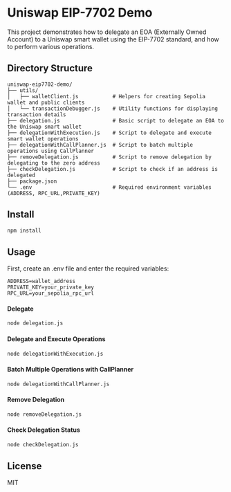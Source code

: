 # Uniswap EIP-7702 Demo

This project demonstrates how to delegate an EOA (Externally Owned Account) to a Uniswap smart wallet using the EIP-7702 standard, and how to perform various operations.

## Directory Structure
```
uniswap-eip7702-demo/
├── utils/
│   ├── walletClient.js           # Helpers for creating Sepolia wallet and public clients
│   └── transactionDebugger.js    # Utility functions for displaying transaction details
├── delegation.js                 # Basic script to delegate an EOA to the Uniswap smart wallet
├── delegationWithExecution.js    # Script to delegate and execute smart wallet operations
├── delegationWithCallPlanner.js  # Script to batch multiple operations using CallPlanner
├── removeDelegation.js           # Script to remove delegation by delegating to the zero address
├── checkDelegation.js            # Script to check if an address is delegated
├── package.json
└── .env                          # Required environment variables (ADDRESS, RPC_URL,PRIVATE_KEY)
```

## Install
```bash
npm install
```

## Usage

First, create an .env file and enter the required variables:

```
ADDRESS=wallet_address
PRIVATE_KEY=your_private_key
RPC_URL=your_sepolia_rpc_url
```

#### Delegate
```bash
node delegation.js
```

#### Delegate and Execute Operations
```bash
node delegationWithExecution.js
```

#### Batch Multiple Operations with CallPlanner
```bash
node delegationWithCallPlanner.js
```

#### Remove Delegation
```bash
node removeDelegation.js
```

#### Check Delegation Status
```bash
node checkDelegation.js
```

## License
MIT
